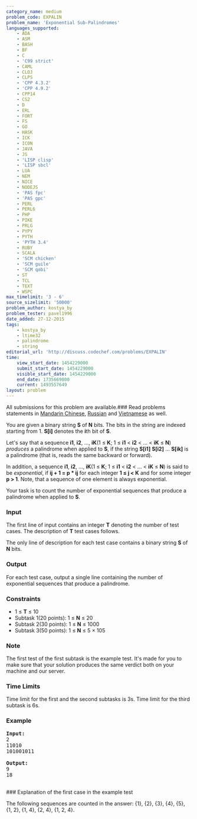 ```yaml
---
category_name: medium
problem_code: EXPALIN
problem_name: 'Exponential Sub-Palindromes'
languages_supported:
    - ADA
    - ASM
    - BASH
    - BF
    - C
    - 'C99 strict'
    - CAML
    - CLOJ
    - CLPS
    - 'CPP 4.3.2'
    - 'CPP 4.9.2'
    - CPP14
    - CS2
    - D
    - ERL
    - FORT
    - FS
    - GO
    - HASK
    - ICK
    - ICON
    - JAVA
    - JS
    - 'LISP clisp'
    - 'LISP sbcl'
    - LUA
    - NEM
    - NICE
    - NODEJS
    - 'PAS fpc'
    - 'PAS gpc'
    - PERL
    - PERL6
    - PHP
    - PIKE
    - PRLG
    - PYPY
    - PYTH
    - 'PYTH 3.4'
    - RUBY
    - SCALA
    - 'SCM chicken'
    - 'SCM guile'
    - 'SCM qobi'
    - ST
    - TCL
    - TEXT
    - WSPC
max_timelimit: '3 - 6'
source_sizelimit: '50000'
problem_author: kostya_by
problem_tester: pavel1996
date_added: 27-12-2015
tags:
    - kostya_by
    - ltime32
    - palindrome
    - string
editorial_url: 'http://discuss.codechef.com/problems/EXPALIN'
time:
    view_start_date: 1454229000
    submit_start_date: 1454229000
    visible_start_date: 1454229000
    end_date: 1735669800
    current: 1493557649
layout: problem
---
```

All submissions for this problem are available.###  Read problems statements in [Mandarin Chinese](http://www.codechef.com/download/translated/LTIME32/mandarin/EXPALIN.pdf), [Russian](http://www.codechef.com/download/translated/LTIME32/russian/EXPALIN.pdf) and [Vietnamese](http://www.codechef.com/download/translated/LTIME32/vietnamese/EXPALIN.pdf) as well.

You are given a binary string **S** of **N** bits. The bits in the string are indexed starting from 1. **S\[i\]** denotes the **i**th bit of **S**.

Let's say that a sequence **i1**, **i2**, …, **iK**(1 ≤ **K**; 1 ≤ **i1** < **i2** < … < **iK** ≤ **N**) _produces_ a palindrome when applied to **S**, if the string **S\[i1\]** **S\[i2\]** … **S\[ik\]** is a palindrome (that is, reads the same backward or forward).

In addition, a sequence **i1**, **i2**, …, **iK**(1 ≤ **K**; 1 ≤ **i1** < **i2** < … < **iK** ≤ **N**) is said to be _exponential_, if **ij + 1 = p \* ij** for each integer **1 ≤ j < K** and for some integer **p > 1**. Note, that a sequence of one element is always exponential.

Your task is to count the number of exponential sequences that produce a palindrome when applied to **S**.

### Input

The first line of input contains an integer **T** denoting the number of test cases. The description of **T** test cases follows.

The only line of description for each test case contains a binary string **S** of **N** bits.

### Output

For each test case, output a single line containing the number of exponential sequences that produce a palindrome.

### Constraints

- 1 ≤ **T** ≤ 10
- Subtask 1(20 points): 1 ≤ **N** ≤ 20
- Subtask 2(30 points): 1 ≤ **N** ≤ 1000
- Subtask 3(50 points): 1 ≤ **N** ≤ 5 × 105

### Note

The first test of the first subtask is the example test. It's made for you to make sure that your solution produces the same verdict both on your machine and our server.

### Time Limits

Time limit for the first and the second subtasks is 3s. Time limit for the third subtask is 6s.

### Example

<pre>
<b>Input:</b>
2
11010
101001011

<b>Output:</b>
9
18

</pre>### Explanation of the first case in the example test

The following sequences are counted in the answer: {1}, {2}, {3}, {4}, {5}, {1, 2}, {1, 4}, {2, 4}, {1, 2, 4}.
